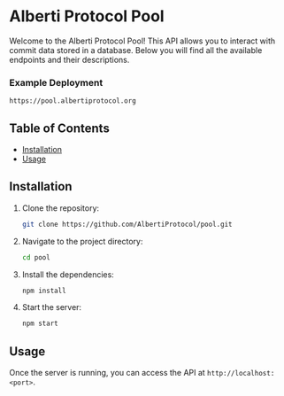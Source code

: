 # Alberti Protocol Pool

Welcome to the Alberti Protocol Pool! This API allows you to interact with commit data stored in a database. Below you will find all the available endpoints and their descriptions.

### Example Deployment

```
https://pool.albertiprotocol.org
```

## Table of Contents

- [Installation](#installation)
- [Usage](#usage)

## Installation

1. Clone the repository:
   ```sh
   git clone https://github.com/AlbertiProtocol/pool.git
   ```
2. Navigate to the project directory:
   ```sh
   cd pool
   ```
3. Install the dependencies:
   ```sh
   npm install
   ```
4. Start the server:
   ```sh
   npm start
   ```

## Usage

Once the server is running, you can access the API at `http://localhost:<port>`.
